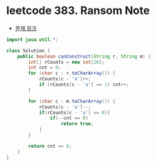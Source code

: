 # leetcode 383. Ransom Note

- [문제 링크](https://leetcode.com/problems/ransom-note/)

```java
import java.util.*;

class Solution {
    public boolean canConstruct(String r, String m) {
        int[] rCounts = new int[26];
        int cnt = 0;
        for (char c : r.toCharArray()) {
            rCounts[c - 'a']++;
            if (rCounts[c - 'a'] == 1) cnt++;
        }

        for (char c : m.toCharArray()) {
            rCounts[c - 'a']--;
            if(rCounts[c - 'a'] == 0){
                if(--cnt == 0)
                    return true;
            }
        }

        return cnt == 0;
    }
}

```
